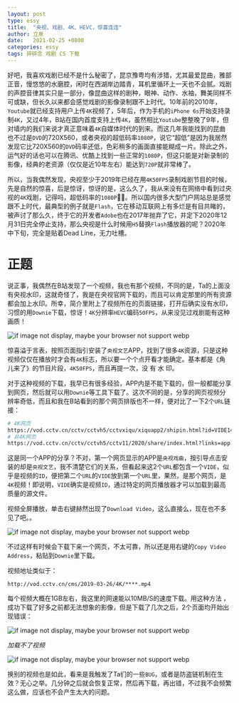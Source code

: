 ```yaml
---
layout: post
type: essy
title:  "央视、戏剧、4K、HEVC，惊喜连连"
author: 立泉
date:   2021-02-25 +0800
categories: essy
tags: 碎碎念 戏剧 CS 下载
---
```


好吧，我喜欢戏剧已经不是什么秘密了，昆京豫粤均有涉猎，尤其最爱昆曲，雅部正音，慢悠悠的水磨腔，闲时在西湖岸边踏青，耳机里循环上一天也不会腻。戏剧的声腔音律其实只是一部分，像昆曲这样的剧种，眼神、动作、水袖，舞美同样不可或缺，但长久以来都会感觉戏剧的影像录制跟不上时代。10年前的2010年，`Youtube`就已经支持用户上传`4K`视频了，5年后，作为手机的`iPhone 6s`开始支持录制`4K`，又过4年，B站在国内首度支持上传`4K`，虽然相比`Youtube`整整晚了9年，但对墙内的我们来说才真正意味着`4K`自媒体时代的到来。而这几年我能找到的昆曲也不过是`DVD`的720X560，或者央视的超低码率`1080P`，说它“超低”是因为我居然发现它比720X560的`DVD`码率还低，色彩稍多的画面直接能糊成一片。除此之外，运气好的话也可以在腾讯、优酷上找到一些正常的`1080P`，但这只能是对新录制的影像，经典的老资源（仅仅是近10年左右）能达到`720P`就非常棒了。

所以，当我偶然发现，央视至少于2019年已经在用`4K50FPS`录制戏剧节目的时候，先是自然的惊喜，后是惊讶，惊讶的是，这么久了，我从来没有在网络中看到过央视的`4K`戏剧，记得吗，超低码率的`1080P`🤷‍♂️。所以国内很多大型门户网站总是感觉跟不上时代，最典型的例子就是`Flash`，它在移动互联网上有多烂是有目共睹的，被声讨了那么久，终于它的开发者`Adobe`也在2017年抛弃了它，并定下2020年12月31日完全停止支持，那么央视是什么时候用`H5`替换`Flash`播放器的呢？2020年中下旬，完全是贴着Dead Line，无力吐槽。

# 正题

说正事，我偶然在B站发现了一个视频，我也有那个视频，不同的是，Ta的上面没有央视水印，这就奇怪了，我是在央视官网下载的，而且可以肯定那里的所有资源都会加上水印。所幸，简介里附上了视频所在的页面链接，打开后确实没有水印，习惯的用`Downie`下载，惊讶！`4K`分辨率`HEVC`编码`50FPS`，从来没见过戏剧能有这种画质！

<img class="responsive-img" src="https://apqx.oss-cn-hangzhou.aliyuncs.com/blog/pic/screen_kunqv_4k.webp" alt="if image not display, maybe your browser not support webp">

惊喜溢于言表，按照页面指引安装了`央视文艺`APP，找到了很多`4K`资源，只是这种视频仅仅在播放时才会有`4K`标志，所以要一个个点开看才能确定。基本都是《角儿来了》的节目片段，`4K50FPS`，而且再提一次，没 有 水 印。

对于这种视频的下载，我早已有很多经验，APP内是不能下载的，但一般都能分享到网页，然后就可以用`Downie`等工具下载了。这次不同的是，分享的网页视频分辨率奇低，而且和我在B站看到的那个网页排版也不一样，便对比了一下2个`URL`链接：

```sh
# 4K网页
https://vod.cctv.cn/cctv/cctvh5/cctvxiqu/xiquapp2/shipin.html?id=VIDE1435397050914***
# 非4K网页
https://vod.cctv.cn/cctv/cctvh5/cctv11/2020/share/index.html?links=app://VIDE1435397050914***&index=&collectionLink=
```

这是同一个APP的分享？不对，第一个网页显示的APP是`央视戏曲`，按引导点击安装的却是`央视文艺`，我不清楚它们的关系，但看起来这2个`URL`都包含一个`VIDE`，似乎是视频的`ID`，便把第二个`URL`的`VIDE`放到第一个`URL`里，果然，是那个网页，是`4K`视频！即说明，`VIDE`确实是视频`ID`，通过特定的网页播放器才可以加载到最高质量的源文件。

视频全屏播放，单击右键赫然出现了`Download Video`，这么直接么，现在也不多见了吧。。

<img class="responsive-img" src="https://apqx.oss-cn-hangzhou.aliyuncs.com/blog/pic/screen_cctv_4k_download.webp" alt="if image not display, maybe your browser not support webp">

不过这样有时候会下载下来一个网页，不太可靠，所以还是用右键的`Copy Video Address`，粘贴到`Downie`里下载。

视频地址类似于：

```
http://vod.cctv.cn/cms/2019-03-26/4K/****.mp4
```

每个视频大概在1GB左右，我这里的网速能以10MB/S的速度下载。用这种方法 ，成功下载了好多之前都无法想象的影像，但是下载了几次之后，2个页面均开始出现错误：

<img class="responsive-img" src="https://apqx.oss-cn-hangzhou.aliyuncs.com/blog/pic/screen_cctv_4k_error_403.webp" alt="if image not display, maybe your browser not support webp">

*加载不了视频*

<img class="responsive-img" src="https://apqx.oss-cn-hangzhou.aliyuncs.com/blog/pic/screen_cctv_4k_error_1021.webp" alt="if image not display, maybe your browser not support webp">

换别的视频也是如此，看来是我触发了Ta们的一些`BUG`，或者是防盗链机制在生效？无心之举。几分钟之后就会恢复正常，然后再下载，再出错，不过我不会频繁这么做，应该也不会产生太大的问题。
